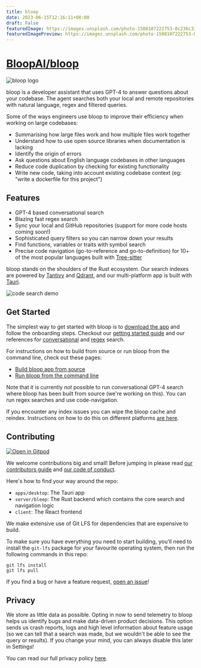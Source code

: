 ```yaml
---
title: bloop
date: 2023-06-15T12:16:11+08:00
draft: False
featuredImage: https://images.unsplash.com/photo-1508107222753-0c236c337911?ixid=M3w0NjAwMjJ8MHwxfHJhbmRvbXx8fHx8fHx8fDE2ODY4MDI0OTd8&ixlib=rb-4.0.3
featuredImagePreview: https://images.unsplash.com/photo-1508107222753-0c236c337911?ixid=M3w0NjAwMjJ8MHwxfHJhbmRvbXx8fHx8fHx8fDE2ODY4MDI0OTd8&ixlib=rb-4.0.3
---
```


# [BloopAI/bloop](https://github.com/BloopAI/bloop)

<picture>
  <source media="(prefers-color-scheme: dark)" srcset="https://assets.bloop.ai/bloop_github_logo_dark.png">
  <img alt="bloop logo" src="https://assets.bloop.ai/bloop_github_logo_light.png">
</picture>

bloop is a developer assistant that uses GPT-4 to answer questions about your codebase. The agent searches both your local and remote repositories with natural language, regex and filtered queries.

Some of the ways engineers use bloop to improve their efficiency when working on large codebases:
- Summarising how large files work and how multiple files work together
- Understand how to use open source libraries when documentation is lacking
- Identify the origin of errors
- Ask questions about English language codebases in other languages
- Reduce code duplication by checking for existing functionality
- Write new code, taking into account existing codebase context (eg: "write a dockerfile for this project")


## Features

- GPT-4 based conversational search
- Blazing fast regex search
- Sync your local and GitHub repositories (support for more code hosts coming soon!)
- Sophisticated query filters so you can narrow down your results
- Find functions, variables or traits with symbol search
- Precise code navigation (go-to-reference and go-to-definition) for 10+ of the most popular languages built with [Tree-sitter](https://tree-sitter.github.io/tree-sitter/)

bloop stands on the shoulders of the Rust ecosystem. Our search indexes are powered by [Tantivy](https://github.com/quickwit-oss/tantivy) and [Qdrant](https://github.com/qdrant/qdrant), and our multi-platform app is built with [Tauri](https://github.com/tauri-apps/tauri).

![code search demo](https://assets.bloop.ai/github_auth_4k.gif)

## Get Started

The simplest way to get started with bloop is to [download the app](https://github.com/BloopAI/bloop/releases) and follow the onboarding steps. Checkout our [getting started guide](https://bloop.ai/docs/getting-started) and our references for [conversational](https://bloop.ai/docs/natural-language-queries) and [regex](https://bloop.ai/docs/regex-queries) search.

For instructions on how to build from source or run bloop from the command line, check out these pages:

- [Build bloop app from source](./apps/desktop/README.md)
- [Run bloop from the command line](./server/README.md)

Note that it is currently _not_ possible to run conversational GPT-4 search where bloop has been built from source (we're working on this). You can run regex searches and use code-navigation.

If you encounter any index issues you can wipe the bloop cache and reindex. Instructions on how to do this on different platforms [are here](./apps/desktop/README.md).

## Contributing

[![Open in Gitpod](https://gitpod.io/button/open-in-gitpod.svg)](https://gitpod.io/#https://github.com/BloopAI/bloop)

We welcome contributions big and small! Before jumping in please read [our contributors guide](./CONTRIBUTING.md) and [our code of conduct](./CODE_OF_CONDUCT.md).

Here's how to find your way around the repo:

- `apps/desktop`: The Tauri app
- `server/bleep`: The Rust backend which contains the core search and navigation logic
- `client`: The React frontend

We make extensive use of Git LFS for dependencies that are expensive to build.

To make sure you have everything you need to start building, you'll need to
install the `git-lfs` package for your favourite operating system, then run the
following commands in this repo:

    git lfs install
    git lfs pull

If you find a bug or have a feature request, [open an issue](https://github.com/BloopAI/bloop/issues)!

## Privacy

We store as little data as possible. Opting in now to send telemetry to bloop helps us identify bugs and make data-driven product decisions. This option sends us crash reports, logs and high level information about feature usage (so we can tell that a search was made, but we wouldn't be able to see the query or results). If you change your mind, you can always disable this later in Settings!

You can read our full privacy policy [here](https://bloop.ai/privacy).
